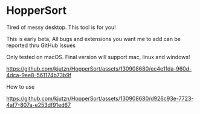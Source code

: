 # HopperSort
Tired of messy desktop. This tool is for you!

This is early beta, All bugs and extensions you want me to add can be reported thru GitHub Issues

Only tested on macOS. Final version will support mac, linux and windows!

https://github.com/kjutzn/HopperSort/assets/130908680/ec4e11da-960d-4dca-9ee8-561174b73b9f

How to use

https://github.com/kjutzn/HopperSort/assets/130908680/d926c93e-7723-4af7-807a-e253df91ed67


